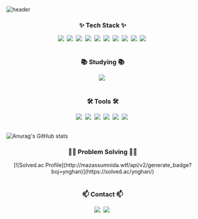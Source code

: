 <!-- 타이틀 -->

![header](https://capsule-render.vercel.app/api?type=blur&color=afeeee&descAlignY=40&text=YOUNGHAN's%20Github&fontSize=50&fontColor=4682b4)

<!-- Tech Stack -->
<h3 align="center">✨ Tech Stack ✨</h3>
<div align="center">
  <img src="https://img.shields.io/badge/Spring-6DB33F?style=the-badge&logo=Spring&logoColor=white"/>&nbsp;
  <img src="https://img.shields.io/badge/SpringBoot-6DB33F?style=the-badge&logo=SpringBoot&logoColor=white"/>&nbsp;
  <img src="https://img.shields.io/badge/SpringSecurity-6DB33F?style=the-badge&logo=SpringSecurity&logoColor=white"/>&nbsp;
  <img src="https://img.shields.io/badge/JPA-6DB33F?style=the-badge"/>&nbsp;
  <img src="https://img.shields.io/badge/MySQL-4479A1?style=the-badge&logo=MySQL&logoColor=white"/>&nbsp;
  <img src="https://img.shields.io/badge/PostgreSQL-4169E1?style=the-badge&logo=PostgreSQL&logoColor=white"/>&nbsp;
  <img src="https://img.shields.io/badge/Redis-FF4438?style=the-badge&logo=Redis&logoColor=white"/>&nbsp;
  <img src="https://img.shields.io/badge/JWT-000000?style=the-badge&logo=jsonwebtokens&logoColor=white"/>&nbsp;
  <img src="https://img.shields.io/badge/OAuth2.0-EB5424?style=the-badge&logo=auth0&logoColor=white"/>&nbsp;
  <img src="https://img.shields.io/badge/Socket.IO-010101?style=the-badge&logo=socketdotio&logoColor=white"/>&nbsp;
  
</div>

<br>

<!-- Studying -->
<h3 align="center">📚 Studying 📚</h3>
<div align="center">
  <img src="https://img.shields.io/badge/gRPC-2596BE?style=the-badge&logo=trpc&logoColor=white"/>&nbsp;
</div>

<br>

<!-- Tools -->
<h3 align="center">🛠 Tools 🛠</h3>
<div align="center">
  <img src="https://img.shields.io/badge/Git-F05032?style=the-badge&logo=git&logoColor=white"/>&nbsp;
  <img src="https://img.shields.io/badge/Github-181717?style=the-badge&logo=github&logoColor=white"/>&nbsp;
  <img src="https://img.shields.io/badge/GitLab-FC6D26?style=the-badge&logo=gitlab&logoColor=white"/>&nbsp;
  <img src="https://img.shields.io/badge/Jira-0052CC?style=the-badge&logo=jira&logoColor=white"/>&nbsp;
  <img src="https://img.shields.io/badge/Notion-000000?style=the-badge&logo=notion&logoColor=white"/>&nbsp;
  <img src="https://img.shields.io/badge/Intellij-000000?style=the-badge&logo=intellijidea&logoColor=white"/>&nbsp;
  
</div>

<br>

![Anurag's GitHub stats](https://github-readme-stats.vercel.app/api?username=ynghan&show_icons=true&theme=graywhite)

<!-- 백준 & 프로그래머스 -->
<h3 align="center">👨‍💻 Problem Solving 👨‍💻</h3>
<div align="center">
  <!-- 백준 Solved.ac 티어 뱃지 -->
  [![Solved.ac Profile](http://mazassumnida.wtf/api/v2/generate_badge?boj=ynghan)](https://solved.ac/ynghan/)
</div>

<br>

<!-- Contact -->
<h3 align="center">📫 Contact 📫</h3>
<div align="center">
  <img src="https://img.shields.io/badge/GitBook-BBDDE5?style=the-badge&logo=gitbook&logoColor=white"/>&nbsp;
  <img src="https://img.shields.io/badge/Gmail-EA4335?style=the-badge&logo=gmail&logoColor=white"/>&nbsp;
</div>

